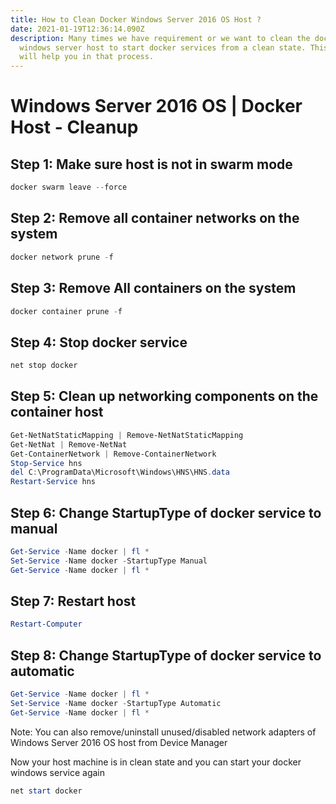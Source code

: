 ```yaml
---
title: How to Clean Docker Windows Server 2016 OS Host ?
date: 2021-01-19T12:36:14.090Z
description: Many times we have requirement or we want to clean the docker
  windows server host to start docker services from a clean state. This article
  will help you in that process.
---
```

# Windows Server 2016 OS | Docker Host - Cleanup

## Step 1: Make sure host is not in swarm mode
```PowerShell
docker swarm leave --force
```

## Step 2: Remove all container networks on the system
```PowerShell
docker network prune -f
```

## Step 3: Remove All containers on the system
```PowerShell
docker container prune -f
```

## Step 4: Stop docker service 
```PowerShell
net stop docker  
```

## Step 5: Clean up networking components on the container host
```PowerShell
Get-NetNatStaticMapping | Remove-NetNatStaticMapping
Get-NetNat | Remove-NetNat
Get-ContainerNetwork | Remove-ContainerNetwork
Stop-Service hns 
del C:\ProgramData\Microsoft\Windows\HNS\HNS.data
Restart-Service hns
```

## Step 6: Change StartupType of docker service to manual
```PowerShell
Get-Service -Name docker | fl *
Set-Service -Name docker -StartupType Manual
Get-Service -Name docker | fl *
```

## Step 7: Restart host
```PowerShell
Restart-Computer
```

## Step 8: Change StartupType of docker service to automatic
```PowerShell
Get-Service -Name docker | fl *
Set-Service -Name docker -StartupType Automatic
Get-Service -Name docker | fl *
```

Note: You can also remove/uninstall unused/disabled network adapters of Windows Server 2016 OS host from Device Manager

Now your host machine is in clean state and you can start your docker windows service again 
```PowerShell
net start docker
```